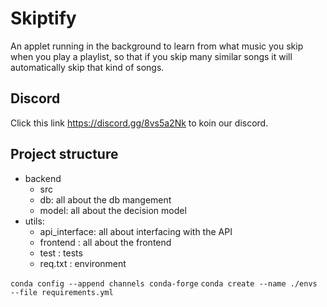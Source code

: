 # Skiptify

An applet running in the background to learn from what music you skip when you play a playlist, so that if you skip many similar songs it will automatically skip that kind of songs.

## Discord

Click this link https://discord.gg/8vs5a2Nk to koin our discord.

## Project structure

- backend
  - src
  - db: all about the db mangement
  - model: all about the decision model
- utils:
  - api_interface: all about interfacing with the API
  - frontend : all about the frontend
  - test : tests
  - req.txt : environment

`conda config --append channels conda-forge`
`conda create --name ./envs --file requirements.yml`
